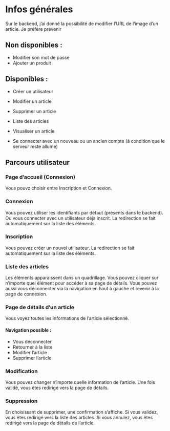 # Infos générales

Sur le backend, j’ai donné la possibilité de modifier l’URL de l’image d’un article.
Je préfère prévenir

## Non disponibles :

- Modifier son mot de passe
- Ajouter un produit

## Disponibles :

- Créer un utilisateur
- Modifier un article
- Supprimer un article
- Liste des articles
- Visualiser un article

- Se connecter avec un nouveau ou un ancien compte (à condition que le serveur reste allumé)

## Parcours utilisateur
### Page d’accueil (Connexion)
Vous pouvz choisir entre Inscription et Connexion.

### Connexion

Vous pouvez utiliser les identifiants par défaut (présents dans le backend).
Ou vous connecter avec un utilisateur déjà inscrit.
La redirection se fait automatiquement sur la liste des éléments.

### Inscription

Vous pouvez créer un nouvel utilisateur.
La redirection se fait automatiquement sur la liste des éléments.

### Liste des articles

Les éléments apparaissent dans un quadrillage.
Vous pouvez cliquer sur n’importe quel élément pour accéder à sa page de détails.
Vous pouvez aussi vous déconnecter via la navigation en haut à gauche et revenir à la page de connexion.

### Page de détails d’un article

Vous voyez toutes les informations de l’article sélectionné.

#### Navigation possible :

- Vous déconnecter
- Retourner à la liste
- Modifier l’article
- Supprimer l’article

### Modification

Vous pouvez changer n’importe quelle information de l’article.
Une fois validé, vous êtes redirigé vers la page de détails.

### Suppression

En choisissant de supprimer, une confirmation s’affiche.
Si vous validez, vous êtes redirigé vers la liste des articles.
Si vous annulez, vous êtes redirigé vers la page de détails de l’article.
